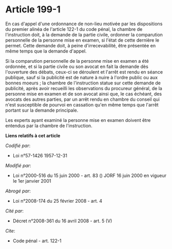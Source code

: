 # Article 199-1

En cas d'appel d'une ordonnance de non-lieu motivée par les dispositions du premier alinéa de l'article 122-1 du code pénal,
la chambre de l'instruction doit, à la demande de la partie civile, ordonner la comparution personnelle de la personne mise
en examen, si l'état de cette dernière le permet. Cette demande doit, à peine d'irrecevabilité, être présentée en même temps
que la demande d'appel.

Si la comparution personnelle de la personne mise en examen a été ordonnée, et si la partie civile ou son avocat en fait la
demande dès l'ouverture des débats, ceux-ci se déroulent et l'arrêt est rendu en séance publique, sauf si la publicité est de
nature à nuire à l'ordre public ou aux bonnes moeurs ; la chambre de l'instruction statue sur cette demande de publicité,
après avoir recueilli les observations du procureur général, de la personne mise en examen et de son avocat ainsi que, le cas
échéant, des avocats des autres parties, par un arrêt rendu en chambre du conseil qui n'est susceptible de pourvoi en
cassation qu'en même temps que l'arrêt portant sur la demande principale.

Les experts ayant examiné la personne mise en examen doivent être entendus par la chambre de l'instruction.

**Liens relatifs à cet article**

_Codifié par_:

  - Loi n°57-1426 1957-12-31

_Modifié par_:

  - Loi n°2000-516 du 15 juin 2000 - art. 83 () JORF 16 juin 2000 en vigueur le 1er janvier 2001

_Abrogé par_:

  - Loi n°2008-174 du 25 février 2008 - art. 4

_Cité par_:

  - Décret n°2008-361 du 16 avril 2008 - art. 5 (V)

_Cite_:

  - Code pénal - art. 122-1
